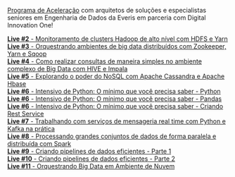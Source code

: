 [Programa de Aceleração](https://web.digitalinnovation.one/acceleration/aceleracao-global-dev-4-everis?tab=path) com arquitetos de soluções e especialistas seniores em Engenharia de Dados da Everis em parceria com Digital Innovation One! <br>

[**Live #2** - Monitoramento de clusters Hadoop de alto nível com HDFS e Yarn](https://github.com/felipedoamarals/Aceleracao_Global_Dev4_Everis/blob/master/Live%20%232.md) <br>
[**Live #3** - Orquestrando ambientes de big data distribuídos com Zookeeper, Yarn e Sqoop](https://github.com/felipedoamarals/Aceleracao_Global_Dev4_Everis/blob/master/Live%20%233.md) <br>
[**Live #4** - Como realizar consultas de maneira simples no ambiente complexo de Big Data com HIVE e Impala](https://github.com/felipedoamarals/Aceleracao_Global_Dev4_Everis/blob/master/Live%20%234.md) <br>
[**Live #5** - Explorando o poder do NoSQL com Apache Cassandra e Apache Hbase](https://github.com/felipedoamarals/Aceleracao_Global_Dev4_Everis/blob/master/Live%20%235.md) <br>
[**Live #6** - Intensivo de Python: O mínimo que você precisa saber - Python](https://github.com/felipedoamarals/Aceleracao_Global_Dev4_Everis/blob/master/Live%20%236%20-%20Python.ipynb) <br>
[**Live #6** - Intensivo de Python: O mínimo que você precisa saber - Pandas](https://github.com/felipedoamarals/Aceleracao_Global_Dev4_Everis/blob/master/Live%20%236%20-%20Pandas.ipynb) <br>
[**Live #6** - Intensivo de Python: O mínimo que você precisa saber - Criando Rest Service](https://github.com/felipedoamarals/Aceleracao_Global_Dev4_Everis/blob/master/Live%20%236%20-%20Criando_Rest_Service.ipynb) <br>
[**Live #7** - Trabalhando com serviços de mensageria real time com Python e Kafka na prática](https://github.com/felipedoamarals/Aceleracao_Global_Dev4_Everis/blob/master/Live%20%237.ipynb) <br>
[**Live #8** - Processando grandes conjuntos de dados de forma paralela e distribuída com Spark](https://github.com/felipedoamarals/Aceleracao_Global_Dev4_Everis/blob/master/Live%20%238.md) <br>
[**Live #9** - Criando pipelines de dados eficientes - Parte 1](https://github.com/felipedoamarals/Aceleracao_Global_Dev4_Everis/blob/master/Live%20%239.md) <br>
[**Live #10** - Criando pipelines de dados eficientes - Parte 2](https://github.com/felipedoamarals/Aceleracao_Global_Dev4_Everis/blob/master/Live%20%239.md) <br>
[**Live #11** - Orquestrando Big Data em Ambiente de Nuvem](https://github.com/felipedoamarals/Aceleracao_Global_Dev4_Everis/blob/master/Live%20%2311.md) <br>